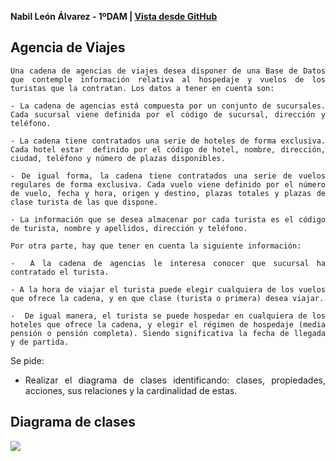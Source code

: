 <div align="justify">

**Nabil León Álvarez - 1ºDAM | [Vista desde GitHub](https://github.com/nalleon/ets/tree/main/Unidad-5/diagrama-clases2)**

## Agencia de Viajes
```
Una cadena de agencias de viajes desea disponer de una Base de Datos que contemple información relativa al hospedaje y vuelos de los turistas que la contratan. Los datos a tener en cuenta son:

- La cadena de agencias está compuesta por un conjunto de sucursales. Cada sucursal viene definida por el código de sucursal, dirección y teléfono.

- La cadena tiene contratados una serie de hoteles de forma exclusiva. Cada hotel estar  definido por el código de hotel, nombre, dirección, ciudad, teléfono y número de plazas disponibles.

- De igual forma, la cadena tiene contratados una serie de vuelos regulares de forma exclusiva. Cada vuelo viene definido por el número de vuelo, fecha y hora, origen y destino, plazas totales y plazas de clase turista de las que dispone.

- La información que se desea almacenar por cada turista es el código de turista, nombre y apellidos, dirección y teléfono.

Por otra parte, hay que tener en cuenta la siguiente información:

-  A la cadena de agencias le interesa conocer que sucursal ha contratado el turista.

- A la hora de viajar el turista puede elegir cualquiera de los vuelos que ofrece la cadena, y en que clase (turista o primera) desea viajar.
        
-  De igual manera, el turista se puede hospedar en cualquiera de los hoteles que ofrece la cadena, y elegir el régimen de hospedaje (media pensión o pensión completa). Siendo significativa la fecha de llegada y de partida.

```

Se pide:
- Realizar el diagrama de clases identificando: clases, propiedades, acciones, sus relaciones y la cardinalidad de estas.


## Diagrama de clases
<img src=images/.png>

</div>
